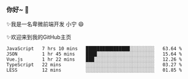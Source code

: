 ### 你好~  👋

✨我是一名卑微前端开发 小宁 😄

✨欢迎来到我的GitHub主页
<!--
**7148505/7148505** is a ✨ _special_ ✨ repository because its `README.md` (this file) appears on your GitHub profile.

Here are some ideas to get you started:

- 🔭 I’m currently working on ...
- 🌱 I’m currently learning ...
- 👯 I’m looking to collaborate on ...
- 🤔 I’m looking for help with ...
- 💬 Ask me about ...
- 📫 How to reach me: ...
- 😄 Pronouns: ...
- ⚡ Fun fact: ...
-->

<!--START_SECTION:waka-->
```text
JavaScript   7 hrs 10 mins   ████████████████░░░░░░░░░   63.64 % 
JSON         1 hr 45 mins    ████░░░░░░░░░░░░░░░░░░░░░   15.64 % 
Vue.js       1 hr 22 mins    ███░░░░░░░░░░░░░░░░░░░░░░   12.26 % 
TypeScript   22 mins         ░░░░░░░░░░░░░░░░░░░░░░░░░   03.27 % 
LESS         12 mins         ░░░░░░░░░░░░░░░░░░░░░░░░░   01.85 %
```
<!--END_SECTION:waka-->